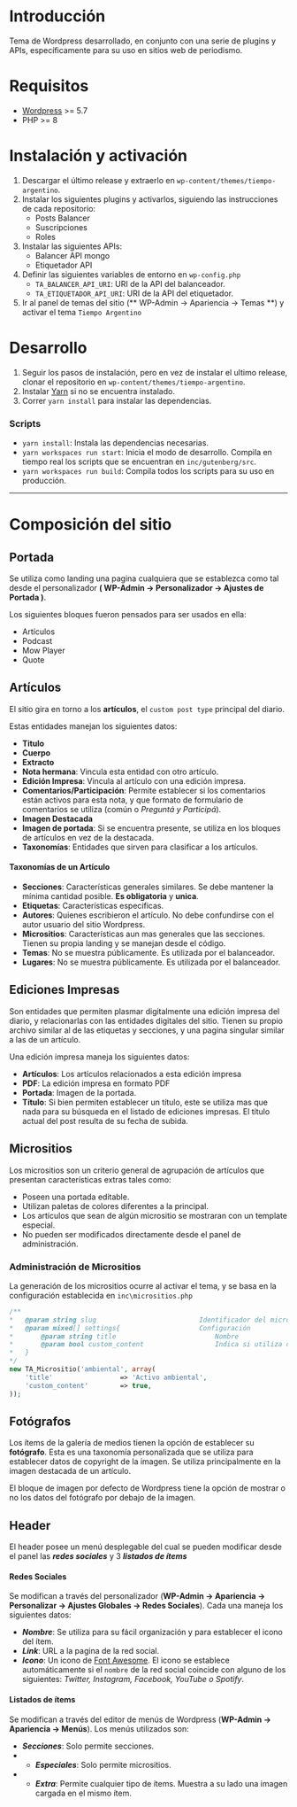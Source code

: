


# Introducción

Tema de Wordpress desarrollado, en conjunto con una serie de plugins y APIs, específicamente para su uso en sitios web de periodismo.

# Requisitos

- [Wordpress](https://wordpress.org/download/) >= 5.7
- PHP >= 8

# Instalación y activación

1. Descargar el último release y extraerlo en `wp-content/themes/tiempo-argentino`.
2. Instalar los siguientes plugins y activarlos, siguiendo las instrucciones
de cada repositorio:
    - Posts Balancer
    - Suscripciones
    - Roles
4. Instalar las siguientes APIs:
    - Balancer API mongo
    - Etiquetador API
3. Definir las siguientes variables de entorno en `wp-config.php`
    - `TA_BALANCER_API_URI`: URI de la API del balanceador.
    - `TA_ETIQUETADOR_API_URI`: URI de la API del etiquetador.
4. Ir al panel de temas del sitio (** WP-Admin -> Apariencia -> Temas **) y activar el tema `Tiempo Argentino`

# Desarrollo


1. Seguir los pasos de instalación, pero en vez de instalar el ultimo release,
clonar el repositorio en `wp-content/themes/tiempo-argentino`.
2. Instalar [Yarn](https://yarnpkg.com/getting-started/install#:~:text=the%20local%20ones%3A-,npm%20install%20-g%20yarn,-Once%20you%27ve%20followed) si no se encuentra instalado.
3. Correr `yarn install` para instalar las dependencias.

### Scripts
- `yarn install`: Instala las dependencias necesarias.
- `yarn workspaces run start`: Inicia el modo de desarrollo. Compila en tiempo
real los scripts que se encuentran en `inc/gutenberg/src`.
- `yarn workspaces run build`: Compila todos los scripts para su uso en producción.

--------------------
# Composición del sitio


## Portada

Se utiliza como landing una pagina cualquiera que se establezca como tal desde
el personalizador **( WP-Admin -> Personalizador -> Ajustes de Portada )**.

Los siguientes bloques fueron pensados para ser usados en ella:

-   Artículos
-   Podcast
-   Mow Player
-   Quote

## Artículos

El sitio gira en torno a los **artículos**, el `custom post type` principal del
diario.

Estas entidades manejan los siguientes datos:

- **Titulo**
- **Cuerpo**
- **Extracto**
- **Nota hermana**: Vincula esta entidad con otro artículo.
- **Edición Impresa**: Vincula al artículo con una edición impresa.
- **Comentarios/Participación**: Permite establecer si los comentarios están activos para esta nota, y que formato de formulario de comentarios se utiliza (común o *Preguntá y Participá*).
- **Imagen Destacada**
- **Imagen de portada**: Si se encuentra presente, se utiliza en los bloques de artículos en vez de la destacada.
- **Taxonomías**: Entidades que sirven para clasificar a los artículos.

#### Taxonomías de un Artículo

- **Secciones**: Características generales similares. Se debe mantener la mínima cantidad posible. **Es obligatoria** y **unica**.
- **Etiquetas**: Características especificas.
- **Autores**: Quienes escribieron el artículo. No debe confundirse con el autor
usuario del sitio Wordpress.
- **Micrositios**: Características aun mas generales que las secciones.
Tienen su propia landing y se manejan desde el código.
- **Temas**: No se muestra públicamente. Es utilizada por el balanceador.
- **Lugares**: No se muestra públicamente. Es utilizada por el balanceador.

## Ediciones Impresas

Son entidades que permiten plasmar digitalmente una edición impresa del diario, y relacionarlas con las entidades digitales del sitio. Tienen su propio archivo similar al de las etiquetas y secciones, y una pagina singular similar a las de un artículo.

Una edición impresa maneja los siguientes datos:

- **Artículos**: Los artículos relacionados a esta edición impresa
- **PDF**: La edición impresa en formato PDF
- **Portada**: Imagen de la portada.
- **Título**: Si bien permiten establecer un título, este se utiliza mas que nada para su búsqueda en el listado de ediciones impresas. El título actual del post resulta de su fecha de subida.

## Micrositios

Los micrositios son un criterio general de agrupación de artículos que presentan características extras tales como:

- Poseen una portada editable.
- Utilizan paletas de colores diferentes a la principal.
- Los artículos que sean de algún micrositio se mostraran con un template especial.
- No pueden ser modificados directamente desde el panel de administración.

### Administración de Micrositios
La generación de los micrositios ocurre al activar el tema, y se basa en la
configuración establecida en `inc\micrositios.php`

```php
/**
*   @param string slug                          Identificador del micrositio (slug del term que genera)
*   @param mixed[] settings{                    Configuración
*       @param string title                         Nombre
*       @param bool custom_content                  Indica si utiliza o no contenido personalizado editable desde el panel.
*   }
*/
new TA_Micrositio('ambiental', array(
    'title'                 => 'Activo ambiental',
    'custom_content'        => true,
));
```

## Fotógrafos

Los ítems de la galería de medios tienen la opción de establecer su
**fotógrafo**. Esta es una taxonomía personalizada que se utiliza para establecer
datos de copyright de la imagen. Se utiliza principalmente en la imagen destacada
de un artículo.

El bloque de imagen por defecto de Wordpress tiene la opción de mostrar o no
los datos del fotógrafo por debajo de la imagen.

## Header

El header posee un menú desplegable del cual se pueden modificar desde el panel las ***redes sociales*** y 3 ***listados de ítems***

#### Redes Sociales
Se modifican a través del personalizador (**WP-Admin -> Apariencia -> Personalizar -> Ajustes Globales -> Redes Sociales**). Cada una maneja los siguientes datos:

- ***Nombre***: Se utiliza para su fácil organización y para establecer el icono del ítem.
- ***Link***: URL a la pagina de la red social.
- ***Icono***: Un icono de [Font Awesome](https://fontawesome.com/). El icono se establece automáticamente si el `nombre` de la red social coincide con alguno de los siguientes: *Twitter, Instagram, Facebook, YouTube o Spotify*.

#### Listados de ítems
Se modifican a través del editor de menús de Wordpress (**WP-Admin -> Apariencia -> Menús**). Los menús utilizados son:

- ***Secciones***:  Solo permite secciones.
- - ***Especiales***:  Solo permite micrositios.
- - ***Extra***:  Permite cualquier tipo de ítems. Muestra a su lado una imagen cargada en el mismo ítem.
